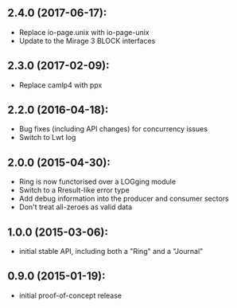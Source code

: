 ## 2.4.0 (2017-06-17):
- Replace io-page.unix with io-page-unix
- Update to the Mirage 3 BLOCK interfaces

## 2.3.0 (2017-02-09):
- Replace camlp4 with ppx

## 2.2.0 (2016-04-18):
- Bug fixes (including API changes) for concurrency issues
- Switch to Lwt log

## 2.0.0 (2015-04-30):
- Ring is now functorised over a LOGging module
- Switch to a Rresult-like error type
- Add debug information into the producer and consumer sectors
- Don't treat all-zeroes as valid data

## 1.0.0 (2015-03-06):
- initial stable API, including both a "Ring" and a "Journal"

## 0.9.0 (2015-01-19):
- initial proof-of-concept release

